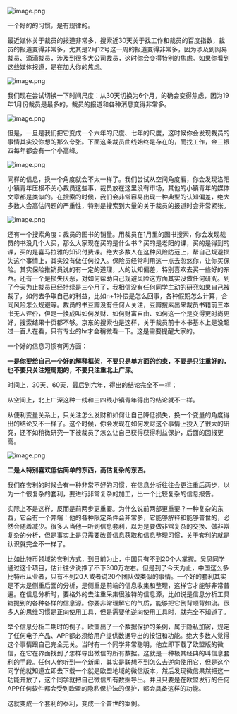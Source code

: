 ![image.png](https://upload-images.jianshu.io/upload_images/8553392-e7ee4e072ec8a3f7.png?imageMogr2/auto-orient/strip%7CimageView2/2/w/1240)

一个好的的习惯，是有规律的。

最近媒体关于裁员的报道非常多，搜索近30天关于找工作和裁员的百度指数，裁员的报道变得非常多，尤其是2月12号这一周的报道变得非常多，因为涉及到网易裁员、滴滴裁员，涉及到很多大公司裁员，这时你会变得特别的焦虑。如果你看到这些媒体报道，是在加大你的焦虑。

![image.png](https://upload-images.jianshu.io/upload_images/8553392-b9bf6446e136a069.png?imageMogr2/auto-orient/strip%7CimageView2/2/w/1240)

我们现在尝试切换一下时间尺度：从30天切换为6个月，的确会变得焦虑，因为19年1月份裁员是最多的，裁员的报道和各种消息变得非常多。

![image.png](https://upload-images.jianshu.io/upload_images/8553392-8555c9a398a6e461.png?imageMogr2/auto-orient/strip%7CimageView2/2/w/1240)

但是，一旦是我们把它变成一个六年的尺度、七年的尺度，这时候你会发现裁员的事情其实没你想的那么夸张。下面这条裁员曲线始终是存在的，而找工作，金三银四每年都会有一个小高峰。

![image.png](https://upload-images.jianshu.io/upload_images/8553392-20ea9ac2f23ce9cc.png?imageMogr2/auto-orient/strip%7CimageView2/2/w/1240)

同样的信息，换一个角度就会不太一样了。我们尝试从空间角度看，你会发现洛阳小镇青年压根不关心裁员这些事，裁员放在这里没有市场，其他的小镇青年的媒体文章都是类似的。在搜索的时候，我们会非常容易出现一种典型的认知偏差，绝大多数人会高估问题的严重性，特别是搜索到大量的关于裁员的报道时会非常紧张。

![image.png](https://upload-images.jianshu.io/upload_images/8553392-bd7869878c23fe36.png?imageMogr2/auto-orient/strip%7CimageView2/2/w/1240)

还有一个搜索角度：裁员的图书的销量。用裁员在1月里的图书搜索，你会发现裁员的书没几个人买，那么大家现在买的是什么书？买的是老阳的课，买的是得到的课，买的是喜马拉雅的知识付费课。绝大多数人在这种风险防范上，帮自己规避损失这个事情上，其实没有做任何投入。保险员经常利用这一点去忽悠你，让你买保险。其实保险推销员说的有一定的道理，人的认知偏差，特别喜欢去买一些好的东西。还有一个是损失厌恶，对如何帮助自己规避风险这方面其实没做任何研究。到了今天为止裁员已经持续是三个月了，我相信没有任何同学主动的研究如果自己被裁了，如何去争取自己的利益，比如n+1补偿是怎么回事，各种假期怎么计算，合同风险怎么规避等。裁员的书豆瓣没有任何人关注，豆瓣搜索出来裁员书籍前三本书无人评价，但是一换成叫如何发财、如何财富自由、如何这一个是变得更时尚更好，搜索结果十页都不够。京东的搜索也是这样，关于裁员前十本书基本上是没超过一百人在看，只有专业的hr才会稍微看一下。这是需要提醒大家的。

一个好的信息习惯有两方面：

**一是你要给自己一个好的解释框架，不要只是单方面的约束，不要是只注重好的，也不要只关注短周期的，不要只注重北上广深。**

时间上，30天、60天，最后到六年，得出的结论完全不一样；

从空间上，北上广深这种一线和三四线小镇青年得出的结论就不一样。

从便利变量关系上，只关注怎么发财和如何让自己降低损失，换一个变量的角度得出的结论又不一样了。这个时候，你会发现在如何发财这个事情上投入了很大的研究，还不如稍微研究一下被裁员了怎么让自己获得获得利益保护，后面的回报更高。

![image.png](https://upload-images.jianshu.io/upload_images/8553392-1e684e44d524e2b7.png?imageMogr2/auto-orient/strip%7CimageView2/2/w/1240)

**二是人特别喜欢低估简单的东西，高估复杂的东西。**

我们在套利的时候会有一种非常不好的习惯，在信息分析往往会更注重后两步，以为一个很复杂的套利，要进行非常复杂的加工，出一个比较复杂的信息报告。

实际上不是这样，反而是前两步更重要。为什么说前两部更重要？一种复杂的东西，它会有一个弊端：他的各种限定条件会非常多，它能够解释和能够普世的，必然会随着减少。很多人当他一听到信息套利，以为是要做非常复杂的交换、做非常复杂的分析，但是事实上是只需要改善信息获取和信息整理习惯，关于套利的就是认识就完全不一样了。

比如比特币领域的套利方式，到目前为止，中国只有不到20个人掌握。吴凤同学通过这个项目，估计往少说挣了不下300万左右。但是到了今天为止，中国这么多比特币从业者，只有不到20人或者说20个团队做类似的事情。一个好的套利其实是不太是侧重后面的分析，是侧重是前端的信息收集和整理，这样它才能够非常普遍。在信息分析时，要格外的去注重采集很独特的信息源，比如说是信息分析工具箱提到的各种各样的信息源。你要非常理解它的气质，能够把它倒背顺背如流。很多人的思维习惯是正向使用工具，但是需要他逆向使用工具时，就完全不知道了。

举个信息分析二期时的例子。欧盟出了一个数据保护的条例，属于隐私加密，规定了任何电子产品、APP都必须给用户提供数据导出的按钮和功能。绝大多数人觉得这个事情跟自己完全无关。当时有一个同学非常聪明，他立即下载了欧盟版的微信，在它在界面找到了怎样导出微信的所有数据。这就是一种极其经典的叫信息套利的手段。任何人他听到一个新闻，其实是联想不到怎么去逆向使用它，但是这个同学他就知道立即去下载一个就是欧盟地域的微信版本，然后发现微信果然把这一功能开放了，这个同学就把自己微信所有数据导出。并且只要是在欧盟发行的任何APP任何软件都会受到欧盟的隐私保护法的保护，都会具备这样的功能。

这就变成一个套利的泰利，变成一个普世的案例。